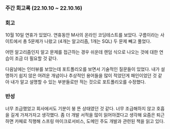 ### 주간 회고록 (22.10.10 ~ 22.10.16)

### 회고
10월 10일 연휴가 있었다. 연휴동안 M사의 온라인 코딩테스트를 보았다.
구름이라는 사이트에서 총 5문제가 나왔고 (4개는 알고리즘, 1개는 SQL) 두 문제 빼고 풀었다.

어떤 알고리즘인지 알고 문제를 접근하는 경우 쉬운데 랜덤 식으로 나오는 것에 대한 연습이 조금 더 필요할 것 같다.

다음날에는 인터뷰를 보았는데 포트폴리오를 보면서 기술적인 질문들이 있었다.
내가 설명하기 쉽지 않은 어려운 개념이나 추상적인 용어들을 많이 적었던게 패인이었던 것 같아 
내가 알고 설명할 수 있는 부분들로만 적는 것으로 포트폴리오를 수정했다.

### 반성
너무 조급했었고 회사에서도 기분이 붕 뜬 상태였던 것 같다. 너무 조급해하지 않고 호흡을 길게 가져가자고
생각했다. 좀 더 개발 서적을 많이 읽어야겠다고 생각해 요즘은 퇴근하면 카페로 직행해 스프링 마이크로서비스, 
도메인 주도 개발과 관련된 책을 읽고 있다. 